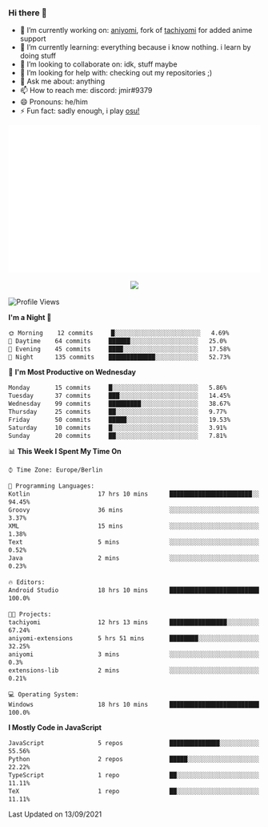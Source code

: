 ### Hi there 👋



<!--
**jmir1/jmir1** is a ✨ _special_ ✨ repository because its `README.md` (this file) appears on your GitHub profile.

Here are some ideas to get you started:
-->
- 🔭 I’m currently working on: [aniyomi](https://github.com/jmir1/aniyomi), fork of [tachiyomi](https://github.com/tachiyomiorg/tachiyomi) for added anime support
- 🌱 I’m currently learning: everything because i know nothing. i learn by doing stuff
- 👯 I’m looking to collaborate on: idk, stuff maybe
- 🤔 I’m looking for help with: checking out my repositories ;)
- 💬 Ask me about: anything
- 📫 How to reach me: discord: jmir#9379
- 😄 Pronouns: he/him
- ⚡ Fun fact: sadly enough, i play [osu!](https://osu.ppy.sh/users/18018426)  
<div>
	<p align="center">
		<a href="https://github.com/jmir1?tab=repositories" target="_blank" rel="noopener"><img src="https://github.com/jmir1/github-stats/blob/master/generated/overview.svg"></a>
	</p>
	<p align="center">
		<a href="https://github.com/search?o=desc&q=author%3Ajmir1&s=committer-date&type=Commits" target="_blank" rel="noopener"><img src="https://github-readme-streak-stats.herokuapp.com/?user=jmir1"></a>
	</p>
</div>

<!--START_SECTION:waka-->
![Profile Views](http://img.shields.io/badge/Profile%20Views-18-blue)

**I'm a Night 🦉** 

```text
🌞 Morning    12 commits     █░░░░░░░░░░░░░░░░░░░░░░░░   4.69% 
🌆 Daytime    64 commits     ██████░░░░░░░░░░░░░░░░░░░   25.0% 
🌃 Evening    45 commits     ████░░░░░░░░░░░░░░░░░░░░░   17.58% 
🌙 Night      135 commits    █████████████░░░░░░░░░░░░   52.73%

```
📅 **I'm Most Productive on Wednesday** 

```text
Monday       15 commits     █░░░░░░░░░░░░░░░░░░░░░░░░   5.86% 
Tuesday      37 commits     ███░░░░░░░░░░░░░░░░░░░░░░   14.45% 
Wednesday    99 commits     █████████░░░░░░░░░░░░░░░░   38.67% 
Thursday     25 commits     ██░░░░░░░░░░░░░░░░░░░░░░░   9.77% 
Friday       50 commits     █████░░░░░░░░░░░░░░░░░░░░   19.53% 
Saturday     10 commits     █░░░░░░░░░░░░░░░░░░░░░░░░   3.91% 
Sunday       20 commits     ██░░░░░░░░░░░░░░░░░░░░░░░   7.81%

```


📊 **This Week I Spent My Time On** 

```text
⌚︎ Time Zone: Europe/Berlin

💬 Programming Languages: 
Kotlin                   17 hrs 10 mins      ███████████████████████░░   94.45% 
Groovy                   36 mins             ░░░░░░░░░░░░░░░░░░░░░░░░░   3.37% 
XML                      15 mins             ░░░░░░░░░░░░░░░░░░░░░░░░░   1.38% 
Text                     5 mins              ░░░░░░░░░░░░░░░░░░░░░░░░░   0.52% 
Java                     2 mins              ░░░░░░░░░░░░░░░░░░░░░░░░░   0.23%

🔥 Editors: 
Android Studio           18 hrs 10 mins      █████████████████████████   100.0%

🐱‍💻 Projects: 
tachiyomi                12 hrs 13 mins      ████████████████░░░░░░░░░   67.24% 
aniyomi-extensions       5 hrs 51 mins       ████████░░░░░░░░░░░░░░░░░   32.25% 
aniyomi                  3 mins              ░░░░░░░░░░░░░░░░░░░░░░░░░   0.3% 
extensions-lib           2 mins              ░░░░░░░░░░░░░░░░░░░░░░░░░   0.21%

💻 Operating System: 
Windows                  18 hrs 10 mins      █████████████████████████   100.0%

```

**I Mostly Code in JavaScript** 

```text
JavaScript               5 repos             ██████████████░░░░░░░░░░░   55.56% 
Python                   2 repos             █████░░░░░░░░░░░░░░░░░░░░   22.22% 
TypeScript               1 repo              ██░░░░░░░░░░░░░░░░░░░░░░░   11.11% 
TeX                      1 repo              ██░░░░░░░░░░░░░░░░░░░░░░░   11.11%

```



 Last Updated on 13/09/2021
<!--END_SECTION:waka-->

